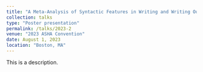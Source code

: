 ```yaml
---
title: "A Meta-Analysis of Syntactic Features in Writing and Writing Outcomes"
collection: talks
type: "Poster presentation"
permalink: /talks/2023-2
venue: "2023 ASHA Convention"
date: August 1, 2023
location: "Boston, MA"
---
```


This is a description.
